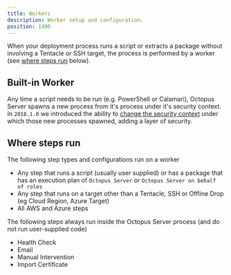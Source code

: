 ```yaml
---
title: Workers
description: Worker setup and configuration.
position: 1400
---
```


When your deployment process runs a script or extracts a package without involving a Tentacle or SSH target, the process is performed by a worker (see [where steps run](#where-steps-run) below).

## Built-in Worker

Any time a script needs to be run (e.g. PowerShell or Calamari), Octopus Server spawns a new process from it's process under it's security context. In `2018.1.0` we introduced the ability to [change the security context](/docs/administration/security/built-in-worker.md) under which those new processes spawned, adding a layer of security.

## Where steps run
The following step types and configurations run on a worker
- Any step that runs a script (usually user supplied) or has a package that has an execution plan of `Octopus Server` or `Octopus Server on behalf of roles`
- Any step that runs on a target other than a Tentacle, SSH or Offline Drop (eg Cloud Region, Azure Target)
- All AWS and Azure steps

The following steps always run inside the Octopus Server process (and do not run user-supplied code)
- Health Check
- Email
- Manual Intervention
- Import Certificate
